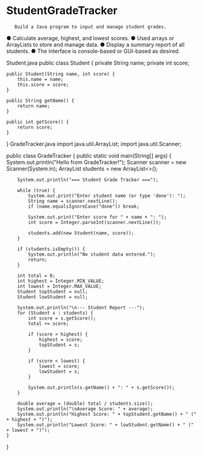 # StudentGradeTracker
       Build a Java program to input and manage student grades.
● Calculate average, highest, and lowest scores.
● Used arrays or ArrayLists to store and manage data.
● Display a summary report of all students.
● The interface is console-based or GUI-based as desired.

Student.java
public class Student {
    private String name;
    private int score;

    public Student(String name, int score) {
        this.name = name;
        this.score = score;
    }

    public String getName() {
        return name;
    }

    public int getScore() {
        return score;
    }
}
GradeTracker.java
import java.util.ArrayList;
import java.util.Scanner;

public class GradeTracker {
    public static void main(String[] args) {
        System.out.println("Hello from GradeTracker!");
        Scanner scanner = new Scanner(System.in);
        ArrayList<Student> students = new ArrayList<>();

        System.out.println("=== Student Grade Tracker ===");

        while (true) {
            System.out.print("Enter student name (or type 'done'): ");
            String name = scanner.nextLine();
            if (name.equalsIgnoreCase("done")) break;

            System.out.print("Enter score for " + name + ": ");
            int score = Integer.parseInt(scanner.nextLine());

            students.add(new Student(name, score));
        }

        if (students.isEmpty()) {
            System.out.println("No student data entered.");
            return;
        }

        int total = 0;
        int highest = Integer.MIN_VALUE;
        int lowest = Integer.MAX_VALUE;
        Student topStudent = null;
        Student lowStudent = null;

        System.out.println("\n--- Student Report ---");
        for (Student s : students) {
            int score = s.getScore();
            total += score;

            if (score > highest) {
                highest = score;
                topStudent = s;
            }

            if (score < lowest) {
                lowest = score;
                lowStudent = s;
            }

            System.out.println(s.getName() + ": " + s.getScore());
        }

        double average = (double) total / students.size();
        System.out.println("\nAverage Score: " + average);
        System.out.println("Highest Score: " + topStudent.getName() + " (" + highest + ")");
        System.out.println("Lowest Score: " + lowStudent.getName() + " (" + lowest + ")");
    }
}

